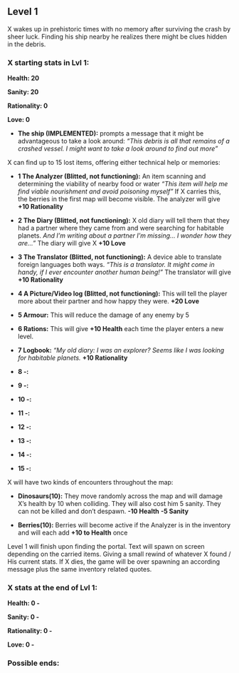 ## Level 1
X wakes up in prehistoric times with no memory after surviving the crash by sheer luck.
Finding his ship nearby he realizes there might be clues hidden in the debris.

### **X starting stats in Lvl 1:**
**Health: 20**

**Sanity: 20**

**Rationality: 0**

**Love: 0**

* **The ship (IMPLEMENTED):** prompts a message that it might be advantageous to take a look around: *“This debris is all that remains of a crashed vessel. I might want to take a look around to find out more”*

X can find up to 15 lost items, offering either technical help or memories:


* **1 The Analyzer (Blitted, not functioning):** An item scanning and determining the viability of nearby food or water *“This item will help me find viable nourishment and avoid poisoning myself”* If X carries this, the berries in the first map will become visible. The analyzer will give **+10 Rationality**


* **2 The Diary (Blitted, not functioning):** X old diary will tell them that they had a partner where they came from and were searching for habitable planets.
*And I’m writing about a partner I’m missing… I wonder how they are…”* The diary will give X **+10 Love** 


* **3 The Translator (Blitted, not functioning):** A device able to translate foreign languages both ways. *“This is a translator. It might come in handy, if I ever encounter another human being!”* The translator will give **+10 Rationality**


* **4 A Picture/Video log (Blitted, not functioning):** This will tell the player more about their partner and how happy they were. **+20 Love**

* **5 Armour:** This will reduce the damage of any enemy by 5

* **6 Rations:** This will give **+10 Health** each time the player enters a new level.

* **7 Logbook:** *“My old diary: I was an explorer? Seems like I was looking for habitable planets.* **+10 Rationality**

* **8 -:**

* **9 -:**

* **10 -:**

* **11 -:**

* **12 -:**

* **13 -:**

* **14 -:**

* **15 -:**

X will have two kinds of encounters throughout the map:


* **Dinosaurs(10):** They move randomly across the map and will damage X’s health by 10 when colliding. They will also cost him 5 sanity. They can not be killed and don’t despawn. **-10 Health** **-5 Sanity**


* **Berries(10):** Berries will become active if the Analyzer is in the inventory and will each add **+10 to Health** once


Level 1 will finish upon finding the portal.
Text will spawn on screen depending on the carried items. Giving a small rewind of whatever X found / His current stats.
If X dies, the game will be over spawning an according message plus the same inventory related quotes.

### **X stats at the end of Lvl 1:**
**Health: 0 -**

**Sanity: 0 -**

**Rationality: 0 -**

**Love: 0 -**

### **Possible ends:**